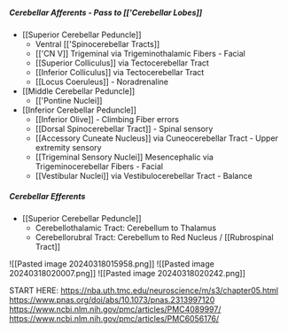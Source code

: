 ##### Cerebellar Afferents - Pass to [['Cerebellar Lobes]]
- [[Superior Cerebellar Peduncle]]
	- Ventral [['Spinocerebellar Tracts]]
	- [['CN V]] Trigeminal via Trigeminothalamic Fibers - Facial
	- [[Superior Colliculus]] via Tectocerebellar Tract
	- [[Inferior Colliculus]] via Tectocerebellar Tract
	- [[Locus Coeruleus]] - Noradrenaline
- [[Middle Cerebellar Peduncle]]
	- [['Pontine Nuclei]]
- [[Inferior Cerebellar Peduncle]] 
	- [[Inferior Olive]] - Climbing Fiber errors
	- [[Dorsal Spinocerebellar Tract]] - Spinal sensory
	- [[Accessory Cuneate Nucleus]] via Cuneocerebellar Tract - Upper extremity sensory
	- [[Trigeminal Sensory Nuclei]] Mesencephalic via Trigeminocerebellar Fibers - Facial
	- [[Vestibular Nuclei]] via Vestibulocerebellar Tract - Balance
##### Cerebellar Efferents
- [[Superior Cerebellar Peduncle]]
	- Cerebellothalamic Tract: Cerebellum to Thalamus
	- Cerebellorubral Tract: Cerebellum to Red Nucleus / [[Rubrospinal Tract]]

![[Pasted image 20240318015958.png]]
![[Pasted image 20240318020007.png]]
![[Pasted image 20240318020242.png]]

START HERE: https://nba.uth.tmc.edu/neuroscience/m/s3/chapter05.html 
https://www.pnas.org/doi/abs/10.1073/pnas.2313997120
https://www.ncbi.nlm.nih.gov/pmc/articles/PMC4089997/ 
https://www.ncbi.nlm.nih.gov/pmc/articles/PMC6056176/